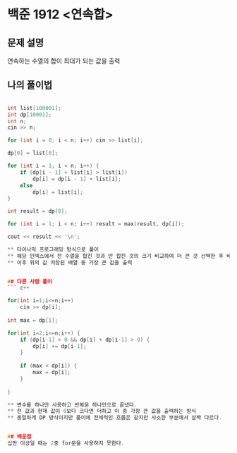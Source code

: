 # 백준 1912 <연속합>

## 문제 설명
연속하는 수열의 합이 최대가 되는 값을 출력


## 나의 풀이법
```c++

int list[100001];
int dp[10001];
int n;
cin >> n;

for (int i = 0; i < n; i++) cin >> list[i];

dp[0] = list[0];

for (int i = 1; i < n; i++) {
	if (dp[i - 1] + list[i] > list[i])
		dp[i] = dp[i - 1] + list[i];
	else
		dp[i] = list[i];
}

int result = dp[0];

for (int i = 1; i < n; i++) result = max(result, dp[i]);

cout << result << '\n';

** 다이나믹 프로그래밍 방식으로 풀이
** 해당 인덱스에서 전 수열을 합친 것과 안 합친 것의 크기 비교하여 더 큰 것 선택한 후 배열에 저장
** 이후 위의 값 저장된 배열 중 가장 큰 값을 출력


## 다른 사람 풀이
``` c++

for(int i=1;i<=n;i++)
	cin >> dp[i];
		
int max = dp[1];

for(int i=2;i<=n;i++) {		
	if (dp[i-1] > 0 && dp[i] + dp[i-1] > 0) {
		dp[i] += dp[i-1];
	} 
			
	if (max < dp[i]) {
		max = dp[i];
	}
		
}

** 변수를 하나만 사용하고 반복문 하나만으로 끝냈다.
** 전 값과 현재 값이 0보다 크다면 더하고 이 중 가장 큰 값을 출력하는 방식
** 동일하게 DP 방식이지만 풀이에 전체적인 흐름은 같지만 사소한 부분에서 살짝 다르다.


## 배운점
십만 이상일 때는 2중 for문을 사용하지 못한다.


